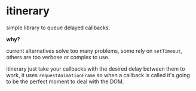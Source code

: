 # itinerary

simple library to queue delayed callbacks.

**why?**

current alternatives solve too many problems, some rely on `setTimeout`, others are too verbose or complex to use.

itinerary just take your callbacks with the desired delay between them to work, it uses `requestAnimationFrame` so when a callback is called it's going to be the perfect moment to deal with the DOM.
